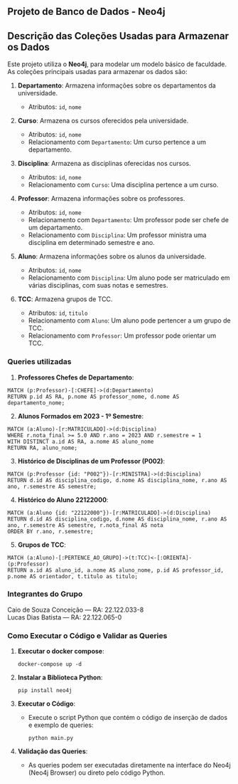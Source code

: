 ## Projeto de Banco de Dados - Neo4j

## Descrição das Coleções Usadas para Armazenar os Dados

Este projeto utiliza o **Neo4j**, para modelar um modelo básico de faculdade. As coleções principais usadas para armazenar os dados são:

1. **Departamento**: Armazena informações sobre os departamentos da universidade.
   - Atributos: `id`, `nome`

2. **Curso**: Armazena os cursos oferecidos pela universidade.
   - Atributos: `id`, `nome`
   - Relacionamento com `Departamento`: Um curso pertence a um departamento.

3. **Disciplina**: Armazena as disciplinas oferecidas nos cursos.
   - Atributos: `id`, `nome`
   - Relacionamento com `Curso`: Uma disciplina pertence a um curso.

4. **Professor**: Armazena informações sobre os professores.
   - Atributos: `id`, `nome`
   - Relacionamento com `Departamento`: Um professor pode ser chefe de um departamento.
   - Relacionamento com `Disciplina`: Um professor ministra uma disciplina em determinado semestre e ano.

5. **Aluno**: Armazena informações sobre os alunos da universidade.
   - Atributos: `id`, `nome`
   - Relacionamento com `Disciplina`: Um aluno pode ser matriculado em várias disciplinas, com suas notas e semestres.

6. **TCC**:  Armazena grupos de TCC.
   - Atributos: `id`, `titulo`
   - Relacionamento com `Aluno`: Um aluno pode pertencer a um grupo de TCC.
   - Relacionamento com `Professor`: Um professor pode orientar um TCC.


### Queries utilizadas

1. **Professores Chefes de Departamento**:

```cypher
MATCH (p:Professor)-[:CHEFE]->(d:Departamento)
RETURN p.id AS RA, p.nome AS professor_nome, d.nome AS departamento_nome;
```

2. **Alunos Formados em 2023 - 1º Semestre**:

```cypher
MATCH (a:Aluno)-[r:MATRICULADO]->(d:Disciplina)
WHERE r.nota_final >= 5.0 AND r.ano = 2023 AND r.semestre = 1
WITH DISTINCT a.id AS RA, a.nome AS aluno_nome
RETURN RA, aluno_nome;
```

3. **Histórico de Disciplinas de um Professor (P002)**:

```cypher
MATCH (p:Professor {id: "P002"})-[r:MINISTRA]->(d:Disciplina)
RETURN d.id AS disciplina_codigo, d.nome AS disciplina_nome, r.ano AS ano, r.semestre AS semestre;
```

4. **Histórico do Aluno 22122000**:

```cypher
MATCH (a:Aluno {id: "22122000"})-[r:MATRICULADO]->(d:Disciplina)
RETURN d.id AS disciplina_codigo, d.nome AS disciplina_nome, r.ano AS ano, r.semestre AS semestre, r.nota_final AS nota
ORDER BY r.ano, r.semestre;
```

5. **Grupos de TCC**:

```cypher
MATCH (a:Aluno)-[:PERTENCE_AO_GRUPO]->(t:TCC)<-[:ORIENTA]-(p:Professor)
RETURN a.id AS aluno_id, a.nome AS aluno_nome, p.id AS professor_id, p.nome AS orientador, t.titulo as titulo;
```

### Integrantes do Grupo

Caio de Souza Conceição — RA: 22.122.033-8 <br>
Lucas Dias Batista — RA: 22.122.065-0

### Como Executar o Código e Validar as Queries

1. **Executar o docker compose**:
     ```
     docker-compose up -d
     ```

2. **Instalar a Biblioteca Python**:
     ```
     pip install neo4j
     ```

3. **Executar o Código**:
   - Execute o script Python que contém o código de inserção de dados e exemplo de queries:
     ```
     python main.py
     ```

4. **Validação das Queries**:
   - As queries podem ser executadas diretamente na interface do Neo4j (Neo4j Browser) ou direto pelo código Python.
